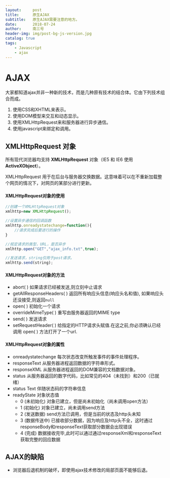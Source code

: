 ```yaml
---
layout:     post
title:      原生AJAX
subtitle:   原生AJAX需要注意的地方。
date:       2018-07-24
author:     南三号
header-img: img/post-bg-js-version.jpg
catalog: true
tags:
    - Javascript
    - ajax
---
```


# AJAX

大家都知道ajax并非一种新的技术，而是几种原有技术的结合体。它由下列技术组合而成。

1. 使用CSS和XHTML来表示。
2. 使用DOM模型来交互和动态显示。
3. 使用XMLHttpRequest来和服务器进行异步通信。
4. 使用javascript来绑定和调用。



## XMLHttpRequest 对象

所有现代浏览器均支持 **XMLHttpRequest** 对象（IE5 和 IE6 使用 **ActiveXObject**）。

XMLHttpRequest 用于在后台与服务器交换数据。这意味着可以在不重新加载整个网页的情况下，对网页的某部分进行更新。

#### XMLHttpRequest对象的使用

```js
//创建一个XMLHttpRequest对象
xmlhttp=new XMLHttpRequest();

//设置异步通信的回调函数
xmlhttp.onreadystatechange=function(){
	//请求完成后要进行的操作
}

//规定请求的类型，URL，是否异步
xmlhttp.open("GET","ajax_info.txt",true);

//发送请求，string仅用于post请求。
xmlhttp.send(string);
```

#### XMLHttpRequest对象的方法

- abort( )    如果请求已经被发送,则立刻中止请求
- getAllResponseHeaders( )    返回所有响应头信息(响应头名和值), 如果响应头还没接受,则返回`null`
- open( )    初始化一个请求
- overrideMimeType( )    重写由服务器返回的MIME type 
- send( )    发送请求
- setRequestHeader( )    给指定的HTTP请求头赋值.在这之前,你必须确认已经调用 open( ) 方法打开了一个url. 

#### XMLHttpRequest对象的属性

- onreadystatechange  每次状态改变所触发事件的事件处理程序。
- responseText     从服务器进程返回数据的字符串形式。
- responseXML    从服务器进程返回的DOM兼容的文档数据对象。
- status           从服务器返回的数字代码，比如常见的404（未找到）和200（已就绪）
- status Text       伴随状态码的字符串信息
- readyState       对象状态值
  - 0 (未初始化) 对象已建立，但是尚未初始化（尚未调用open方法）
  - 1 (初始化) 对象已建立，尚未调用send方法
  - 2 (发送数据) send方法已调用，但是当前的状态及http头未知
  - 3 (数据传送中) 已接收部分数据，因为响应及http头不全，这时通过responseBody和responseText获取部分数据会出现错误
  - 4 (完成) 数据接收完毕,此时可以通过通过responseXml和responseText获取完整的回应数据

## AJAX的缺陷

- 浏览器后退机制的破坏，即使用ajax技术修改的局部页面不能够后退。

